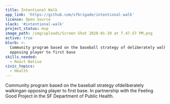 ```yaml
---
title: Intentional Walk
app_link: 'https://github.com/sfbrigade/intentional-walk'
license: Open Source
slack: '#intentional-walk'
project_status: mvp
image_path: /img/uploads/Screen Shot 2020-01-29 at 7.47.57 PM.png
active: true
blurb: >-
  Community program based on the baseball strategy of deliberately walking an
  opposing player to first base
skills_needed:
  - React Native
civic_topics:
  - Health
---
```

Community program based on the baseball strategy ofdeliberately walkingan opposing player to first base. In partnership with the Feeling Good Project in the SF Department of Public Health.
